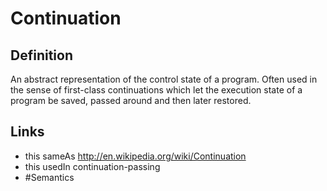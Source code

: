 # Continuation

## Definition
An abstract representation of the control state of a program. Often used in the sense of first-class continuations which let the execution state of a program be saved, passed around and then later restored.

## Links
* this sameAs http://en.wikipedia.org/wiki/Continuation
* this usedIn continuation-passing
* #Semantics
